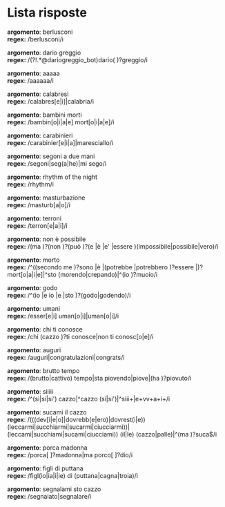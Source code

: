 # Lista risposte

**argomento**: berlusconi  
**regex:** /berlusconi/i

**argomento**: dario greggio  
**regex:** /(?!.*@dariogreggio_bot)dario( )?greggio/i

**argomento**: aaaaa  
**regex**: /aaaaaa/i

**argomento**: calabresi  
**regex:** /calabres[e|i]|calabria/i

**argomento**: bambini morti  
**regex:** /bambin[o|i|a|e] mort[o|i|a|e]/i

**argomento**: carabinieri  
**regex:** /carabinier[e|i|a]|maresciallo/i

**argomento**: segoni a due mani  
**regex:** /segoni|seg(a|he)|mi sego/i

**argomento**: rhythm of the night  
**regex:** /rhythm/i

**argomento**: masturbazione  
**regex:** /masturb[a|o]/i

**argomento**: terroni  
**regex:** /terron[e|a|i]/i

**argomento**: non è possibile  
**regex:** /(ma )?(non )?(può )?(e |è |e' |essere )(impossibile|possibile|vero)/i

**argomento**: morto  
**regex:** /^((secondo me )?sono |è |(potrebbe |potrebbero )?essere |)?mort[o|a|i|e]|^sto (morendo|crepando)|^(io )?muoio/i

**argomento**: godo  
**regex:** /^(io |e io |e |sto )?(godo|godendo)/i

**argomento**: umani  
**regex:** /esser[e|i] uman[o|i]|uman[o|i]/i

**argomento**: chi ti conosce  
**regex:** /chi (cazzo )?ti conosce|non ti conosc[o|e]/i

**argomento**: auguri  
**regex:** /auguri|congratulazioni|congrats/i

**argomento**: brutto tempo  
**regex:** /(brutto|cattivo) tempo|sta piovendo|piove|(ha )?piovuto/i

**argomento**: siiiii  
**regex:** /^(sì|si|si') cazzo|^cazzo (sì|si')|^siii+|e+vv+a+i+/i

**argomento**: sucami il cazzo  
**regex**: /(((dev[i|e|o]|dovrebb(e|ero)|dovrest(i|e)) (leccarmi|succhiarmi|sucarmi|ciucciarmi))|(leccami|succhiami|sucami|ciucciami)) (il|le) (cazzo|palle)|^(ma )?suca$/i

**argomento**: porca madonna  
**regex:** /porca[ ]?madonna|ma porco[ ]?dio/i

**argomento**: figli di puttana  
**regex:** /figl(io|ia|i|ie) di (puttana|cagna|troia)/i

**argomento**: segnalami sto cazzo  
**regex:** /segnalato|segnalare/i
